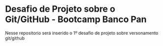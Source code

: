 # Desafio de Projeto sobre o Git/GitHub - Bootcamp Banco Pan

Nesse repositorio será inserido o 1º desafio de projeto sobre versonamento git/github

 
